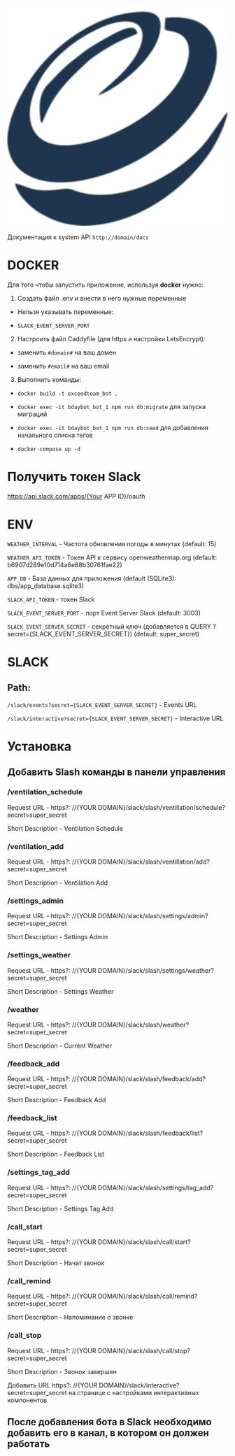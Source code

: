 
![logo]

Документация к system API `http://domain/docs`

# DOCKER

Для того чтобы запустить приложение, используя **docker** нужно:

1) Создать файл .env и внести в него нужные переменные 

- Нельзя указывать переменные:

- `SLACK_EVENT_SERVER_PORT`

2) Настроить файл Caddyfile (для https и настройки LetsEncrypt):

- заменить `#domain#` на ваш домен

- заменить `#email#` на ваш email

3) Выполнить команды:

- `docker build -t exceedteam_bot .`

- `docker exec -it bdaybot_bot_1 npm run db:migrate` для запуска миграций

- `docker exec -it bdaybot_bot_1 npm run db:seed` для добавления начального списка тегов

- `docker-compose up -d`


# Получить токен Slack

https://api.slack.com/apps/{Your APP ID}/oauth

# ENV

`WEATHER_INTERVAL` - Частота обновления погоды в минутах (default: 15)

`WEATHER_API_TOKEN` - Токен API к сервису openweathermap.org (default: b6907d289e10d714a6e88b30761fae22)

`APP_DB` - База данных для приложения (default (SQLite3): dbs/app_database.sqlite3)

`SLACK_API_TOKEN` - токен Slack

`SLACK_EVENT_SERVER_PORT` - порт Event Server Slack (default: 3003)

`SLACK_EVENT_SERVER_SECRET` - cекретный ключ (добавляется в QUERY ?secret={SLACK_EVENT_SERVER_SECRET}) (default: super_secret)

# SLACK

## Path:

`/slack/events?secret={SLACK_EVENT_SERVER_SECRET}` - Events URL

`/slack/interactive?secret={SLACK_EVENT_SERVER_SECRET}` - Interactive URL

# Установка


## Добавить Slash команды в панели управления

### /ventilation_schedule

Request URL - https?: //{YOUR DOMAIN}/slack/slash/ventillation/schedule?secret=super_secret

Short Description - Ventilation Schedule

### /ventilation_add

Request URL - https?: //{YOUR DOMAIN}/slack/slash/ventillation/add?secret=super_secret

Short Description - Ventilation Add

### /settings_admin

Request URL - https?: //{YOUR DOMAIN}/slack/slash/settings/admin?secret=super_secret

Short Description - Settings Admin

### /settings_weather

Request URL - https?: //{YOUR DOMAIN}/slack/slash/settings/weather?secret=super_secret

Short Description - Settings Weather

### /weather

Request URL - https?: //{YOUR DOMAIN}/slack/slash/weather?secret=super_secret

Short Description - Current Weather

### /feedback_add

Request URL - https?: //{YOUR DOMAIN}/slack/slash/feedback/add?secret=super_secret

Short Description - Feedback Add

### /feedback_list

Request URL - https?: //{YOUR DOMAIN}/slack/slash/feedback/list?secret=super_secret

Short Description - Feedback List

### /settings_tag_add

Request URL - https?: //{YOUR DOMAIN}/slack/slash/settings/tag_add?secret=super_secret

Short Description - Settings Tag Add

### /call_start

Request URL - https?: //{YOUR DOMAIN}/slack/slash/call/start?secret=super_secret

Short Description - Начат звонок

### /call_remind

Request URL - https?: //{YOUR DOMAIN}/slack/slash/call/remind?secret=super_secret

Short Description - Напоминание о звонке

### /call_stop

Request URL - https?: //{YOUR DOMAIN}/slack/slash/call/stop?secret=super_secret

Short Description - Звонок завершен

Добавить URL https?: //{YOUR DOMAIN}/slack/interactive?secret=super_secret на странице с настройками интерактивных компонентов

## После добавления бота в Slack необходимо добавить его в канал, в котором он должен работать


[logo]: botImage.png 'Bot Logo'
